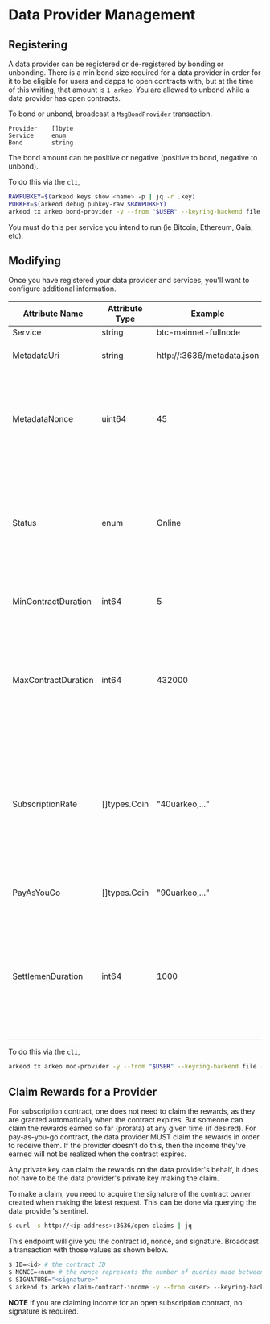 Data Provider Management
========================

## Registering
A data provider can be registered or de-registered by bonding or unbonding.
There is a min bond size required for a data provider in order for it to be
eligible for users and dapps to open contracts with, but at the time of this
writing, that amount is `1 arkeo`. You are allowed to unbond while a data
provider has open contracts.

To bond or unbond, broadcast a `MsgBondProvider` transaction.
```
Provider    []byte
Service     enum
Bond        string
```
The bond amount can be positive or negative (positive to bond, negative to
unbond).

To do this via the `cli`,
```bash
RAWPUBKEY=$(arkeod keys show <name> -p | jq -r .key)
PUBKEY=$(arkeod debug pubkey-raw $RAWPUBKEY)
arkeod tx arkeo bond-provider -y --from "$USER" --keyring-backend file -- "$PUBKEY" "$SERVICE" "$BOND"
```

You must do this per service you intend to run (ie Bitcoin, Ethereum, Gaia,
etc).

## Modifying
Once you have registered your data provider and services, you'll want to
configure additional information.

| Attribute Name         | Attribute Type | Example                          | Notes                                                                                                   |
| ---------------------- | -------------- | -------------------------------- | ------------------------------------------------------------------------------------------------------- |
| Service                | string         | btc-mainnet-fullnode            |                                                                                                         |
| MetadataUri            | string         | http://<my ip>:3636/metadata.json | This should be a fully qualified URI                                                                    |
| MetadataNonce          | uint64         | 45                               | This should increment each time you modify or change the contents of metadata.json within your sentinel |
| Status                 | enum           | Online                           | This allows you to signal that you're in a maintenance window and no new contracts would be open during this time.          |
| MinContractDuration    | int64          | 5                                | This sets a minimum contract duration                                                                  |
| MaxContractDuration    | int64          | 432000                           | This sets a maximum contract duration. This ensures that contracts aren't open for too long, making it hard to adjust pricing. |
| SubscriptionRate       | []types.Coin   | "40uarkeo,..."                     | This allows you to set your prices for subscription contracts. You can specify any IBC-enabled assets like ATOM or ARKEO or USDC. |
| PayAsYouGo             | []types.Coin   | "90uarkeo,..."                     | Same as above but for pay-as-you-go contracts.                                                         |
| SettlemenDuration      | int64          | 1000                             | This gives the data provider additional time after a contract has expired to make any last-minute claims for rewards (for pay-as-you-go contracts). |


To do this via the `cli`,
```bash
arkeod tx arkeo mod-provider -y --from "$USER" --keyring-backend file -- "$PUBKEY" "$SERVICE" "$METADATAURI" $STATUS $MIN_CONTRACT_DURATION $MAX_CONTRACT_DURATION $SUBSCRIPTION_RATE  $PAY_AS_YOU_GO_RATE $SETTLEMENT_DURATION
```

## Claim Rewards for a Provider
For subscription contract, one does not need to claim the rewards, as they are
granted automatically when the contract expires. But someone can claim the
rewards earned so far (prorata) at any given time (if desired). For
pay-as-you-go contract, the data provider MUST claim the rewards in order to
receive them. If the provider doesn't do this, then the income they've earned
will not be realized when the contract expires.

Any private key can claim the rewards on the data provider's behalf, it does
not have to be the data provider's private key making the claim.

To make a claim, you need to acquire the signature of the contract owner
created when making the latest request. This can be done via querying the data
provider's sentinel.
```bash
$ curl -s http://<ip-address>:3636/open-claims | jq
```
This endpoint will give you the contract id, nonce, and signature. Broadcast a
transaction with those values as shown below.

```bash
$ ID=<id> # the contract ID
$ NONCE=<num> # the nonce represents the number of queries made between the client/provider and provider during this contract
$ SIGNATURE="<signature>" 
$ arkeod tx arkeo claim-contract-income -y --from <user> --keyring-backend file --node "tcp://seed.arkeo.network:26657" -- "$ID" "$NONCE" "$SIGNATURE"
```

**NOTE** If you are claiming income for an open subscription contract, no signature is
required.
